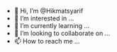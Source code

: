 - 👋 Hi, I’m @Hikmatsyarif
- 👀 I’m interested in ...
- 🌱 I’m currently learning ...
- 💞️ I’m looking to collaborate on ...
- 📫 How to reach me ...

<!---
Hikmatsyarif/Hikmatsyarif is a ✨ special ✨ repository because its `README.md` (this file) appears on your GitHub profile.
You can click the Preview link to take a look at your changes.
--->
